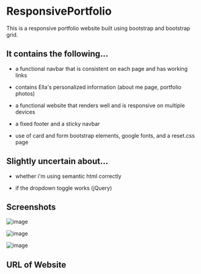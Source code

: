 # ResponsivePortfolio

This is a responsive portfolio website built using bootstrap and bootstrap grid.

## It contains the following...

- a functional navbar that is consistent on each page and has working links

- contains Ella's personalized information (about me page, portfolio photos)

- a functional website that renders well and is responsive on multiple devices

- a fixed footer and a sticky navbar

- use of card and form bootstrap elements, google fonts, and a reset.css page

## Slightly uncertain about...

- whether i'm using semantic html correctly

- if the dropdown toggle works (jQuery)

## Screenshots

![image](https://user-images.githubusercontent.com/70185995/93279130-75b15d80-f794-11ea-90d9-02504b285c6a.png)

![image](https://user-images.githubusercontent.com/70185995/93279165-8d88e180-f794-11ea-8440-f5ec20b069a1.png)

![image](https://user-images.githubusercontent.com/70185995/93279185-98437680-f794-11ea-80f5-75994747d85d.png)

## URL of Website
